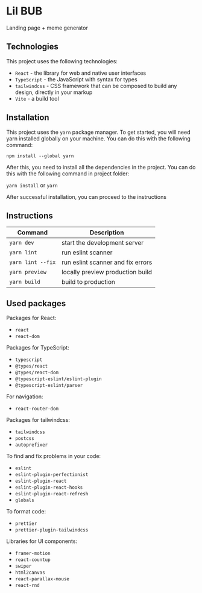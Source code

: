 # Lil BUB

Landing page + meme generator

## Technologies

This project uses the following technologies:

- `React` - the library for web and native user interfaces
- `TypeScript` - the JavaScript with syntax for types
- `tailwindcss` - CSS framework that can be composed to build any design, directly in your markup
- `Vite` - a build tool

## Installation

This project uses the `yarn` package manager.
To get started, you will need yarn installed globally on your machine. You can do this with the following command:

`npm install --global yarn`

After this, you need to install all the dependencies in the project. You can do this with the following command in project folder:

`yarn install` or `yarn`

After successful installation, you can proceed to the instructions

## Instructions

| Command           | Description                       |
| ----------------- | --------------------------------- |
| `yarn dev`        | start the development server      |
| `yarn lint`       | run eslint scanner                |
| `yarn lint --fix` | run eslint scanner and fix errors |
| `yarn preview`    | locally preview production build  |
| `yarn build`      | build to production               |

## Used packages

Packages for React:

- `react`
- `react-dom`

Packages for TypeScript:

- `typescript`
- `@types/react`
- `@types/react-dom`
- `@typescript-eslint/eslint-plugin`
- `@typescript-eslint/parser`

For navigation:
- `react-router-dom`

Packages for tailwindcss:

- `tailwindcss`
- `postcss`
- `autoprefixer`

To find and fix problems in your code:

- `eslint`
- `eslint-plugin-perfectionist`
- `eslint-plugin-react`
- `eslint-plugin-react-hooks`
- `eslint-plugin-react-refresh`
- `globals`

To format code:

- `prettier`
- `prettier-plugin-tailwindcss`

Libraries for UI components:

- `framer-motion`
- `react-countup`
- `swiper`
- `html2canvas`
- `react-parallax-mouse`
- `react-rnd`
